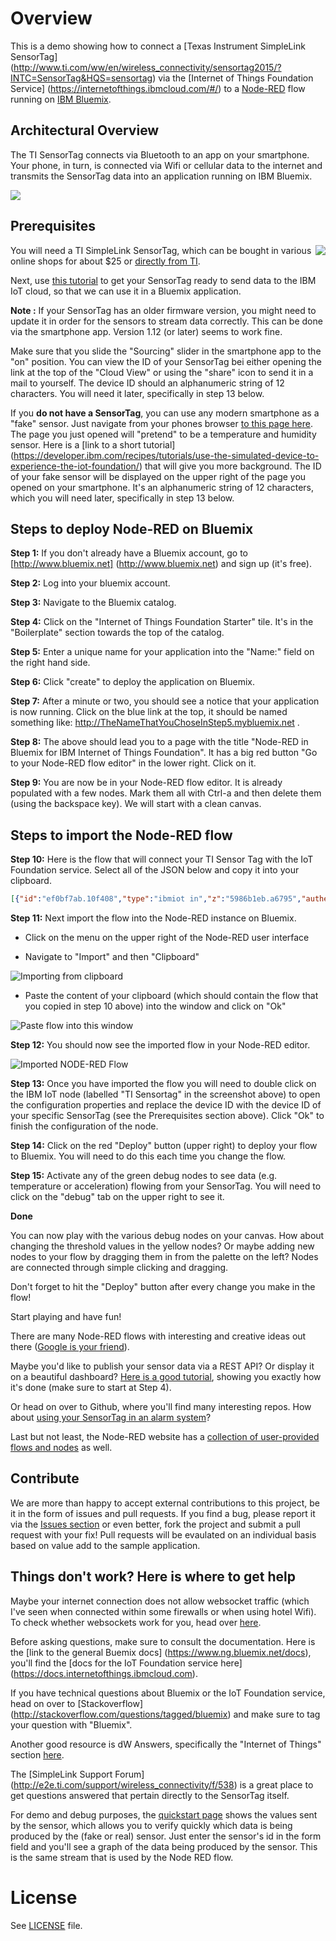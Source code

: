 # Overview

This is a demo showing how to connect a [Texas Instrument SimpleLink SensorTag] (http://www.ti.com/ww/en/wireless_connectivity/sensortag2015/?INTC=SensorTag&HQS=sensortag) via the [Internet of Things Foundation Service] (https://internetofthings.ibmcloud.com/#/) to a [Node-RED](http://nodered.org/) flow running on [IBM Bluemix](http://www.bluemix.net).

## Architectural Overview

The TI SensorTag connects via Bluetooth to an app on your smartphone. Your phone, in turn, is connected via Wifi or cellular data to the internet and transmits the SensorTag data into an application running on IBM Bluemix.

<img align="center" src="images/architecture-diagram.jpg">

## Prerequisites

<img align="right" src="images/SensorTag.jpg">

You will need a TI SimpleLink SensorTag, which can be bought in various online shops for about $25 or [directly from TI](https://store.ti.com/AddToCart_TI.aspx?p=CC2650STK).

Next, use [this tutorial](https://developer.ibm.com/recipes/tutorials/connect-a-cc2650-sensortag-to-the-iot-foundations-quickstart) to get your SensorTag ready to send data to the IBM IoT cloud, so that we can use it in a Bluemix application.

**Note :** If your SensorTag has an older firmware version, you might need to update it in order for the sensors to stream data correctly. This can be done via the smartphone app. Version 1.12 (or later) seems to work fine.

Make sure that you slide the "Sourcing" slider in the smartphone app to the "on" position. You can view the ID of your SensorTag bei either opening the link at the top of the "Cloud View" or using the "share" icon to send it in a mail to yourself. The device ID should an alphanumeric string of 12 characters. You will need it later, specifically in step 13 below.

If you **do not have a SensorTag**, you can use any modern smartphone as a "fake" sensor. Just navigate from your phones browser [to this page here](https://quickstart.internetofthings.ibmcloud.com/iotsensor/). The page you just opened will "pretend" to be a temperature and humidity sensor. Here is a [link to a short tutorial] (https://developer.ibm.com/recipes/tutorials/use-the-simulated-device-to-experience-the-iot-foundation/) that will give you more background. The ID of your fake sensor will be displayed on the upper right of the page you opened on your smartphone. It's an alphanumeric string of 12 characters, which you will need later, specifically in step 13 below.

## Steps to deploy Node-RED on Bluemix

**Step 1:** If you don't already have a Bluemix account, go to [http://www.bluemix.net] (http://www.bluemix.net) and sign up (it's free).

**Step 2:** Log into your bluemix account.

**Step 3:** Navigate to the Bluemix catalog.

**Step 4:** Click on the "Internet of Things Foundation Starter" tile. It's in the "Boilerplate" section towards the top of the catalog.

**Step 5:** Enter a unique name for your application into the "Name:" field on the right hand side.

**Step 6:** Click "create" to deploy the application on Bluemix.

**Step 7:** After a minute or two, you should see a notice that your application is now running. Click on the blue link at the top, it should be named something like: http://TheNameThatYouChoseInStep5.mybluemix.net .

**Step 8:** The above should lead you to a page with the title "Node-RED in Bluemix for IBM Internet of Things Foundation". It has a big red button "Go to your Node-RED flow editor" in the lower right. Click on it.

**Step 9:** You are now be in your Node-RED flow editor. It is already populated with a few nodes. Mark them all with Ctrl-a and then delete them (using the backspace key). We will start with a clean canvas.

## Steps to import the Node-RED flow

**Step 10:** Here is the flow that will connect your TI Sensor Tag with the IoT Foundation service. Select all of the JSON below and copy it into your clipboard.

```JSON
[{"id":"ef0bf7ab.10f408","type":"ibmiot in","z":"5986b1eb.a6795","authentication":"quickstart","apiKey":"","inputType":"evt","deviceId":"yourDeviceIDgoesHere","applicationId":"","deviceType":"+","eventType":"+","commandType":"","format":"json","name":"TI Sensortag","service":"quickstart","allDevices":false,"allApplications":false,"allDeviceTypes":true,"allEvents":true,"allCommands":false,"allFormats":false,"x":106,"y":293.9999966621399,"wires":[["bd60020b.42a","50fd7462.af028c","5a8ef142.a5711"]]},{"id":"bd60020b.42a","type":"function","z":"5986b1eb.a6795","name":"Extract G-Force","func":"return {payload:msg.payload.d.gyroY};","outputs":1,"noerr":0,"x":324.5000286102295,"y":151,"wires":[["363b40a.fc9c4c","79384208.86c7bc"]]},{"id":"363b40a.fc9c4c","type":"switch","z":"5986b1eb.a6795","name":"G-Force Threshold","property":"payload","propertyType":"msg","rules":[{"t":"btwn","v":"-30","vt":"num","v2":"30","v2t":"num"},{"t":"else"}],"checkall":"true","outputs":2,"x":577.5000286102295,"y":151,"wires":[["bc737021.438c9"],["ea7fd4c8.158028"]]},{"id":"baa3a839.455c58","type":"debug","z":"5986b1eb.a6795","name":"Status","active":true,"complete":"payload","x":992.5000286102295,"y":140,"wires":[]},{"id":"50fd7462.af028c","type":"debug","z":"5986b1eb.a6795","name":"Raw Device Data","active":false,"console":"false","complete":"true","x":311.5,"y":293.9999966621399,"wires":[]},{"id":"bc737021.438c9","type":"template","z":"5986b1eb.a6795","name":"No fall detected","field":"","template":"G-Force ({{payload}}) within safe limits","x":804.5000286102295,"y":89,"wires":[["baa3a839.455c58"]]},{"id":"ea7fd4c8.158028","type":"template","z":"5986b1eb.a6795","name":"Fall detected","field":"","template":"G-Force ({{payload}}) critical","x":808.5000286102295,"y":196,"wires":[["baa3a839.455c58"]]},{"id":"79384208.86c7bc","type":"debug","z":"5986b1eb.a6795","name":"G-Force","active":false,"console":"false","complete":"payload","x":548.9999980926514,"y":75,"wires":[]},{"id":"5a8ef142.a5711","type":"function","z":"5986b1eb.a6795","name":"Extract Temperature","func":"return {payload:msg.payload.d.objectTemp};","outputs":1,"noerr":0,"x":323.0952434539795,"y":437.337890625,"wires":[["474fc269.b8b03c","1bc3a62d.e43c5a"]]},{"id":"a19475be.5e6b88","type":"debug","z":"5986b1eb.a6795","name":"Status","active":true,"console":"false","complete":"payload","x":1016.3809623718262,"y":408.33790922164917,"wires":[]},{"id":"474fc269.b8b03c","type":"switch","z":"5986b1eb.a6795","name":"Temperature Threshold","property":"payload","rules":[{"t":"lt","v":"27"},{"t":"else"}],"checkall":"true","outputs":2,"x":558.3809623718262,"y":407.33790922164917,"wires":[["88bf71de.77409"],["f333c757.0ccc38"]]},{"id":"f333c757.0ccc38","type":"template","z":"5986b1eb.a6795","name":"Temperature too high","field":"","template":"Temperature ({{payload}}) is too high!","x":839.3809623718262,"y":455.33790922164917,"wires":[["a19475be.5e6b88"]]},{"id":"88bf71de.77409","type":"template","z":"5986b1eb.a6795","name":"Temperature safe","field":"","template":"Temperature ({{payload}}) within safe limits","x":834.3809623718262,"y":351.33790922164917,"wires":[["a19475be.5e6b88"]]},{"id":"1bc3a62d.e43c5a","type":"debug","z":"5986b1eb.a6795","name":"Temperature","active":false,"console":"false","complete":"payload","x":536.3809623718262,"y":496.33790159225464,"wires":[]}]
```

**Step 11:** Next import the flow into the Node-RED instance on Bluemix.

- Click on the menu on the upper right of the Node-RED user interface

- Navigate to "Import" and then "Clipboard"

![Importing from clipboard](images/import-from-clipboard.jpg)

- Paste the content of your clipboard (which should contain the flow that you copied in step 10 above) into the window and click on "Ok"

![Paste flow into this window](images/import-window.jpg)

**Step 12:** You should now see the imported flow in your Node-RED editor.

![Imported NODE-RED Flow](images/screenshot-node-red-flow.jpg)

**Step 13:** Once you have imported the flow you will need to double click on the IBM IoT node (labelled "TI Sensortag" in the screenshot above) to open the configuration properties and replace the device ID with the device ID of your specific SensorTag (see the Prerequisites section above). Click "Ok" to finish the configuration of the node.

**Step 14:** Click on the red "Deploy" button (upper right) to deploy your flow to Bluemix. You will need to do this each time you change the flow.

**Step 15:** Activate any of the green debug nodes to see data (e.g. temperature or acceleration) flowing from your SensorTag. You will need to click on the "debug" tab on the upper right to see it.

**Done**

You can now play with the various debug nodes on your canvas. How about changing the threshold values in the yellow nodes? Or maybe adding new nodes to your flow by dragging them in from the palette on the left? Nodes are connected through simple clicking and dragging.

Don't forget to hit the "Deploy" button after every change you make in the flow!

Start playing and have fun!

There are many Node-RED flows with interesting and creative ideas out there ([Google is your friend](https://www.google.com/search?q=NODE-RED%20bluemix)).

Maybe you'd like to publish your sensor data via a REST API? Or display it on a beautiful dashboard? [Here is a good tutorial](https://www.hackster.io/adrianf/create-a-multi-tasking-iot-wi-fi-sensor-9d7fdf), showing you exactly how it's done (make sure to start at Step 4).

Or head on over to Github, where you'll find many interesting repos. How about [using your SensorTag in an alarm system](https://github.com/chrrel/bluemix-alarm-system)?

Last but not least, the Node-RED website has a [collection of user-provided flows and nodes](http://flows.nodered.org/) as well.


## Contribute
We are more than happy to accept external contributions to this project, be it in the form of issues and pull requests. If you find a bug, please report it via the [Issues section][issues_url] or even better, fork the project and submit a pull request with your fix! Pull requests will be evaulated on an individual basis based on value add to the sample application.


## Things don't work? Here is where to get help

Maybe your internet connection does not allow websocket traffic (which I've seen when connected within some firewalls or when using hotel Wifi). To check whether websockets work for you, head over [here](http://websocketstest.com/).

Before asking questions, make sure to consult the documentation. Here is the [link to the general Buemix docs] (https://www.ng.bluemix.net/docs), you'll find the [docs for the IoT Foundation service here] (https://docs.internetofthings.ibmcloud.com).

If you have technical questions about Bluemix or the IoT Foundation service, head on over to [Stackoverflow] (http://stackoverflow.com/questions/tagged/bluemix) and make sure to tag your question with "Bluemix".

Another good resource is dW Answers, specifically the "Internet of Things" section [here](https://developer.ibm.com/answers/smartspace/internet-of-things).

The [SimpleLink Support Forum] (http://e2e.ti.com/support/wireless_connectivity/f/538) is a great place to get questions answered that pertain directly to the SensorTag itself.

For demo and debug purposes, the [quickstart page](https://quickstart.internetofthings.ibmcloud.com/iotsensor/) shows the values sent by the sensor, which allows you to verify quickly which data is being produced by the (fake or real) sensor. Just enter the sensor's id in the form field and you'll see a graph of the data being produced by the sensor. This is the same stream that is used by the Node RED flow.

# License

See [LICENSE](LICENSE) file.

[issues_url]: https://github.com/uwefassnacht/ti-sensor-tag-demo/issues
